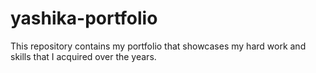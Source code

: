 # yashika-portfolio
This repository contains my portfolio that showcases my hard work and skills that I acquired over the years.
